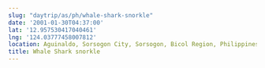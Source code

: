 ```yaml
---
slug: "daytrip/as/ph/whale-shark-snorkle"
date: '2001-01-30T04:37:00'
lat: '12.957530417040461'
lng: '124.03777458007812'
location: Aguinaldo, Sorsogon City, Sorsogon, Bicol Region, Philippines
title: Whale Shark snorkle
---
```



